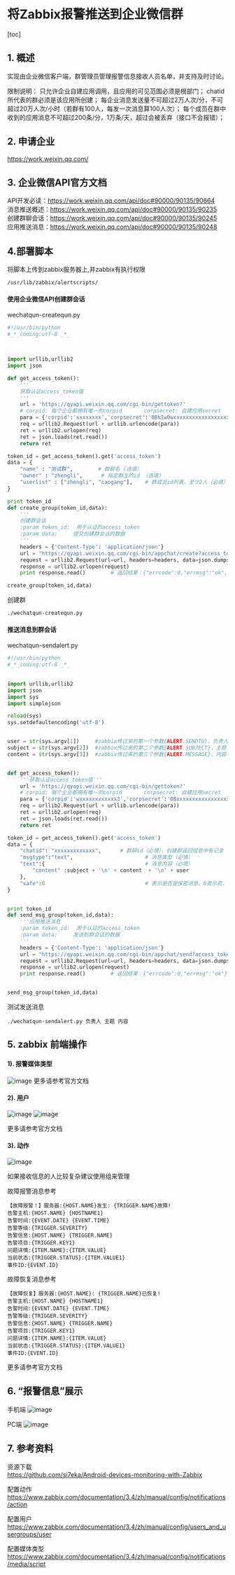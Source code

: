 # 将Zabbix报警推送到企业微信群
[toc]



## 1. 概述
实现由企业微信客户端，群管理员管理报警信息接收人员名单，并支持及时讨论。

限制说明：
只允许企业自建应用调用，且应用的可见范围必须是根部门；
chatid所代表的群必须是该应用所创建；
每企业消息发送量不可超过2万人次/分，不可超过20万人次/小时（若群有100人，每发一次消息算100人次）；
每个成员在群中收到的应用消息不可超过200条/分，1万条/天，超过会被丢弃（接口不会报错）；


## 2. 申请企业
https://work.weixin.qq.com/

## 3. 企业微信API官方文档
API开发必读：https://work.weixin.qq.com/api/doc#90000/90135/90664  
消息推送概述：https://work.weixin.qq.com/api/doc#90000/90135/90235  
创建群聊会话：https://work.weixin.qq.com/api/doc#90000/90135/90245  
应用推送消息：https://work.weixin.qq.com/api/doc#90000/90135/90248  

## 4.部署脚本
将脚本上传到zabbix服务器上,并zabbix有执行权限   
```
/usr/lib/zabbix/alertscripts/    
```

#### 使用企业微信API创建群会话 
wechatqun-createqun.py
```python
#!/usr/bin/python
#_*_coding:utf-8 _*_



import urllib,urllib2
import json

def get_access_token():
    '''
    获取认证access_token值
    '''
    url = 'https://qyapi.weixin.qq.com/cgi-bin/gettoken?'
    # corpid: 每个企业都拥有唯一的corpid       corpsecret: 自建应用secret
    para = {'corpid':'xxxxxxxx','corpsecret':'0BkIw0wxxxxxxxxxxxxxxxxxxxxxxxxxxxt8'}
    req = urllib2.Request(url + urllib.urlencode(para))
    ret = urllib2.urlopen(req)
    ret = json.loads(ret.read())
    return ret

token_id = get_access_token().get('access_token')
data = {
    "name" : "测试群",        # 群聊名 (选填）
    "owner" : "zhengli",      # 指定群主的id （选填）
    "userlist" : ["zhengli", "caogang"],    # 群成员id列表，至少2人（必填）
}

print token_id
def create_group(token_id,data):
    '''
    创建群会话
    :param token_id:  用于认证的access_token
    :param data:     提交创建群会话的数据
    '''
    headers = {'Content-Type': 'application/json'}
    url = "https://qyapi.weixin.qq.com/cgi-bin/appchat/create?access_token=%s"%(token_id)
    request = urllib2.Request(url=url, headers=headers, data=json.dumps(data))
    response = urllib2.urlopen(request)
    print response.read()        # 返回结果：{"errcode":0,"errmsg":"ok","chatid":"xxxxxxxxxxxx"}，chatid需要保留

create_group(token_id,data)
```
创建群
```
./wechatqun-createqun.py
```
  

#### 推送消息到群会话
wechatqun-sendalert.py
```python
#!/usr/bin/python
#_*_coding:utf-8 _*_

 
import urllib,urllib2
import json
import sys
import simplejson

reload(sys)
sys.setdefaultencoding('utf-8')


user = str(sys.argv[1])     #zabbix传过来的第一个参数{ALERT.SENDTO}，负责人
subject = str(sys.argv[2])  #zabbix传过来的第二个参数{ALERT.SUBJECT}，主题
content = str(sys.argv[3])  #zabbix传过来的第三个参数{ALERT.MESSAGE}，内容


def get_access_token():
    '''获取认证access_token值'''
    url = 'https://qyapi.weixin.qq.com/cgi-bin/gettoken?'
    # corpid: 每个企业都拥有唯一的corpid       corpsecret: 自建应用secret
    para = {'corpid':'wxxxxxxxxxxxx3','corpsecret':'0Bxxxxxxxxxxxxxxxxxxt8'}
    req = urllib2.Request(url + urllib.urlencode(para))
    ret = urllib2.urlopen(req)
    ret = json.loads(ret.read())
    return ret

token_id = get_access_token().get('access_token')
data = {
    "chatid": "xxxxxxxxxxxxx",      # 群聊id（必填），创建群返回信息中有记录
    "msgtype":"text",                       # 消息类型（必填）
    "text":{                                # 消息内容（必填）
        "content" :subject + '\n' + content  + '\n' + user
    },
    "safe":0                                # 表示是否是保密消息，0表示否，1表示是，默认0（选填）
}


print token_id
def send_msg_group(token_id,data):
    '''应用推送消息
    :param token_id:  用于认证的access_token
    :param data:     发送到群会话的数据
    '''
    headers = {'Content-Type': 'application/json'}
    url = "https://qyapi.weixin.qq.com/cgi-bin/appchat/send?access_token=%s"%(token_id)
    request = urllib2.Request(url=url, headers=headers, data=json.dumps(data))
    response = urllib2.urlopen(request)
    print response.read()        # 返回结果：{"errcode":0,"errmsg":"ok"}


send_msg_group(token_id,data)

```  
测试发送消息
```
./wechatqun-sendalert.py 负责人 主题 内容   
```

## 5. zabbix 前端操作
#### 1). 报警媒体类型
![image](https://res.cloudinary.com/liz/image/upload/v1543481726/Zabbix-message-send-to-wechaqun/10.jpg)
更多请参考官方文档

#### 2). 用户
![image](https://res.cloudinary.com/liz/image/upload/v1543481726/Zabbix-message-send-to-wechaqun/20.jpg)
![image](https://res.cloudinary.com/liz/image/upload/v1543481726/Zabbix-message-send-to-wechaqun/30.jpg)


更多请参考官方文档
#### 3). 动作
![image](https://res.cloudinary.com/liz/image/upload/v1543481726/Zabbix-message-send-to-wechaqun/40.png)

如果接收信息的人比较复杂建议使用组来管理

故障报警消息参考
```
【故障报警！】服务器:{HOST.NAME}发生: {TRIGGER.NAME}故障!
告警主机:{HOST.NAME} {HOSTNAME1}
告警时间:{EVENT.DATE} {EVENT.TIME}
告警等级:{TRIGGER.SEVERITY}
告警信息:{HOST.NAME} {TRIGGER.NAME}
告警项目:{TRIGGER.KEY1}
问题详情:{ITEM.NAME}:{ITEM.VALUE}
当前状态:{TRIGGER.STATUS}:{ITEM.VALUE1}
事件ID:{EVENT.ID}
```
故障恢复消息参考
```
【故障恢复】服务器:{HOST.NAME}: {TRIGGER.NAME}已恢复!
告警主机:{HOST.NAME} {HOSTNAME1}
告警时间:{EVENT.DATE} {EVENT.TIME}
告警等级:{TRIGGER.SEVERITY}
告警信息:{HOST.NAME} {TRIGGER.NAME}
告警项目:{TRIGGER.KEY1}
问题详情:{ITEM.NAME}:{ITEM.VALUE}
当前状态:{TRIGGER.STATUS}:{ITEM.VALUE1}
事件ID:{EVENT.ID}
```

更多请参考官方文档

## 6. “报警信息”展示
手机端
![image](https://res.cloudinary.com/liz/image/upload/v1543481727/Zabbix-message-send-to-wechaqun/50.jpg)

PC端
![image](https://res.cloudinary.com/liz/image/upload/v1543482654/Zabbix-message-send-to-wechaqun/51.jpg)


## 7. 参考资料
资源下载  
https://github.com/si7eka/Android-devices-monitoring-with-Zabbix

配置动作
https://www.zabbix.com/documentation/3.4/zh/manual/config/notifications/action

配置用户
https://www.zabbix.com/documentation/3.4/zh/manual/config/users_and_usergroups/user

配置媒体类型
https://www.zabbix.com/documentation/3.4/zh/manual/config/notifications/media/script